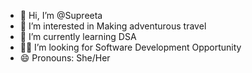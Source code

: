 - 👋 Hi, I’m @Supreeta 
- 👀 I’m interested in Making adventurous travel  
- 📕 I’m currently learning DSA
- 🧑‍🎓 I’m looking for Software Development Opportunity 
- 😄 Pronouns: She/Her


<!---
supreeta007/supreeta007 is a ✨ special ✨ repository because its `README.md` (this file) appears on your GitHub profile.
You can click the Preview link to take a look at your changes.
--->
